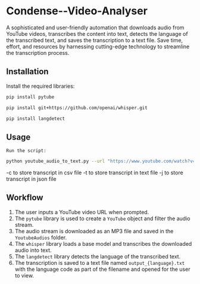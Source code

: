 # Condense--Video-Analyser

A sophisticated and user-friendly automation that downloads audio from YouTube videos, transcribes the content into text, detects the language of the transcribed text, and saves the transcription to a text file. Save time, effort, and resources by harnessing cutting-edge technology to streamline the transcription process.

## Installation

Install the required libraries:

   ```bash
   pip install pytube
   ```

   ```bash
   pip install git+https://github.com/openai/whisper.git
   ```

   ```bash
   pip install langdetect
   ```
## Usage

    Run the script:

   ```bash
   python youtube_audio_to_text.py --url "https://www.youtube.com/watch?v=T3E9Wjbq44E&list=RDyLhJYqgVE-Y&index=10" -t -c -j 
   ```

   -c to store transcript in csv file
   -t to store transcript in text file 
   -j to store transcript in json file

## Workflow

1. The user inputs a YouTube video URL when prompted.
2. The `pytube` library is used to create a `YouTube` object and filter the audio stream.
3. The audio stream is downloaded as an MP3 file and saved in the `YoutubeAudios` folder.
4. The `whisper` library loads a base model and transcribes the downloaded audio into text.
5. The `langdetect` library detects the language of the transcribed text.
6. The transcription is saved to a text file named `output_{language}.txt` with the language code as part of the filename and opened for the user to view.